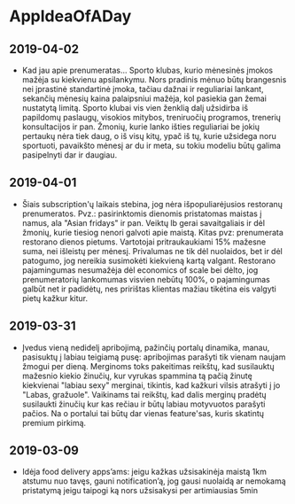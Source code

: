 # AppIdeaOfADay

## 2019-04-02

* Kad jau apie prenumeratas... Sporto klubas, kurio mėnesinės įmokos mažėja su kiekvienu apsilankymu. Nors pradinis mėnuo būtų brangesnis nei įprastinė standartinė įmoka, tačiau dažnai ir reguliariai lankant, sekančių mėnesių kaina palaipsniui mažėja, kol pasiekia gan žemai nustatytą limitą. Sporto klubai vis vien ženklią dalį užsidirba iš papildomų paslaugų, visokios mitybos, treniruočių programos, trenerių konsultacijos ir pan. Žmonių, kurie lanko išties reguliariai be jokių pertaukų nėra tiek daug, o iš visų kitų, ypač iš tų, kurie užsidega noru sportuoti, pavaikšto mėnesį ar du ir meta, su tokiu modeliu būtų galima pasipelnyti dar ir daugiau.

## 2019-04-01

* Šiais subscription'ų laikais stebina, jog nėra išpopuliarėjusios restoranų prenumeratos. Pvz.: pasirinktomis dienomis pristatomas maistas į namus, ala "Asian fridays" ir pan. Veiktų lb gerai savaitgaliais ir dėl žmonių, kurie tiesiog nenori galvoti apie maistą. Kitas pvz: prenumerata restorano dienos pietums. Vartotojai pritraukaukiami 15% mažesne suma, nei išleistų per mėnesį. Privalumas ne tik dėl nuolaidos, bet ir dėl patogumo, jog nereikia susimokėti kiekvieną kartą valgant. Restorano pajamingumas nesumažėja dėl economics of scale bei dėlto, jog prenumeratorių lankomumas visvien nebūtų 100%, o pajamingumas galbūt net ir padidėtų, nes pririštas klientas mažiau tikėtina eis valgyti pietų kažkur kitur.

## **2019-03-31**

* Įvedus vieną nedidelį apribojimą, pažinčių portalų dinamika, manau, pasisuktų į labiau teigiamą pusę: apribojimas parašyti tik vienam naujam žmogui per dieną. Merginoms toks pakeitimas reikštų, kad susilauktų mažesnio kiekio žinučių, kur vyrukas spammina tą pačią žinutę kiekvienai "labiau sexy" merginai, tikintis, kad kažkuri vilsis atrašyti į jo "Labas, gražuole". Vaikinams tai reikštų, kad dalis merginų pradėtų susilaukti žinučių kur kas rečiau ir būtų labiau motyvuotos parašyti pačios. Na o portalui tai būtų dar vienas feature'sas, kuris skatintų premium pirkimą.

## 2019-03-09

* Idėja food delivery apps’ams: jeigu kažkas užsisakinėja maistą 1km atstumu nuo tavęs, gauni notification’ą, jog gausi nuolaidą ar nemokamą pristatymą jeigu taipogi ką nors užsisakysi per artimiausias 5min

